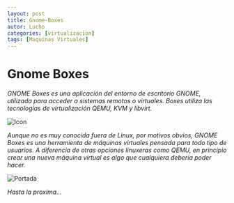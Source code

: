 ```yaml
---
layout: post
title: Gnome-Boxes
autor: Lucho
categories: [virtualizacion]
tags: [Maquinas Virtuales]
---
```


# Gnome Boxes

_GNOME Boxes es una aplicación del entorno de escritorio GNOME, utilizada para acceder a sistemas remotos o virtuales. Boxes utiliza las tecnologías de virtualización QEMU, KVM y libvirt._

![Icon](https://raw.githubusercontent.com/Lucho00Cuba/lucho00cuba.github.io/main/img/gnome-boxes/icon.svg)

_Aunque no es muy conocida fuera de Linux, por motivos obvios, GNOME Boxes es una herramienta de máquinas virtuales pensada para todo tipo de usuarios. A diferencia de otras opciones linuxeras como QEMU, en principio crear una nueva máquina virtual es algo que cualquiera debería poder hacer._

![Portada](https://raw.githubusercontent.com/Lucho00Cuba/lucho00cuba.github.io/main/img/gnome-boxes/Boxes_new_machine.png)

_Hasta la proxima..._